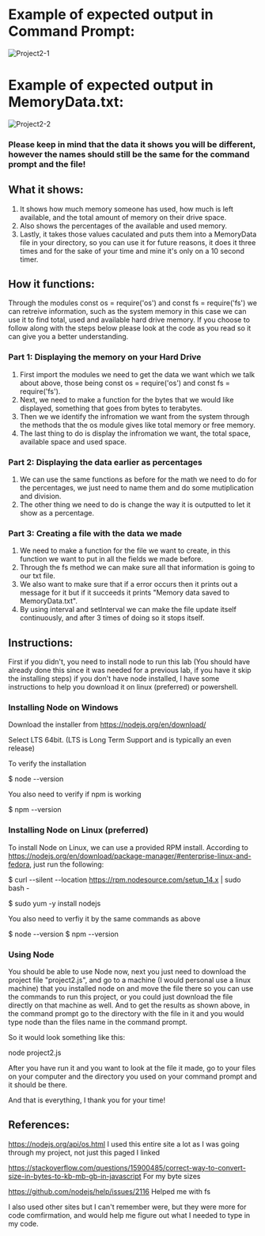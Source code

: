 # Example of expected output in Command Prompt: 
![Project2-1](https://github.com/millJosh/it3038c-scripts/assets/113854085/0d817b47-8ef4-4c13-bd80-d3850d9128fb)

# Example of expected output in MemoryData.txt:
![Project2-2](https://github.com/millJosh/it3038c-scripts/assets/113854085/2e031d0f-0022-43a1-9ed8-7d4f80a5e398)

### Please keep in mind that the data it shows you will be different, however the names should still be the same for the command prompt and the file!


## What it shows:
1. It shows how much memory someone has used, how much is left available, and the total amount of memory on their drive space. 
2. Also shows the percentages of the available and used memory.
3. Lastly, it takes those values caculated and puts them into a MemoryData file in your directory, so you can use it for future reasons, it does it three times and for the sake of your time and mine it's only on a 10 second timer. 

## How it functions: 
Through the modules const os = require('os') and const fs = require('fs') we can retreive information, such as the system memory in this case we can use it to find total, used and available hard drive memory. If you choose to follow along with the steps below please look at the code as you read so it can give you a better understanding. 

### Part 1: Displaying the memory on your Hard Drive
1. First import the modules we need to get the data we want which we talk about above, those being const os = require('os') and const fs = require('fs').
2. Next, we need to make a function for the bytes that we would like displayed, something that goes from bytes to terabytes.
3. Then we we identify the infromation we want from the system through the methods that the os module gives like total memory or free memory.
4. The last thing to do is display the infromation we want, the total space, available space and used space.

### Part 2: Displaying the data earlier as percentages
1. We can use the same functions as before for the math we need to do for the percentages, we just need to name them and do some mutiplication and division.
2. The other thing we need to do is change the way it is outputted to let it show as a percentage.

### Part 3: Creating a file with the data we made
1. We need to make a function for the file we want to create, in this function we want to put in all the fields we made before.
2. Through the fs method we can make sure all that information is going to our txt file.
3. We also want to make sure that if a error occurs then it prints out a message for it but if it succeeds it prints "Memory data saved to MemoryData.txt".
4. By using interval and setInterval we can make the file update itself continuously, and after 3 times of doing so it stops itself. 

## Instructions: 
First if you didn't, you need to install node to run this lab (You should have already done this since it was needed for a previous lab, if you have it skip the installing steps) if you don't have node installed, I have some instructions to help you download it on linux (preferred) or powershell.

### Installing Node on Windows
Download the installer from https://nodejs.org/en/download/

Select LTS 64bit. (LTS is Long Term Support and is typically an even release)

To verify the installation

$ node --version

You also need to verify if npm is working

$ npm --version

### Installing Node on Linux (preferred)
To install Node on Linux, we can use a provided RPM install. According to https://nodejs.org/en/download/package-manager/#enterprise-linux-and-fedora, just run the following:

$ curl --silent --location https://rpm.nodesource.com/setup_14.x | sudo bash -

$ sudo yum -y install nodejs	

You also need to verfiy it by the same commands as above

$ node --version $ npm --version

### Using Node
You should be able to use Node now, next you just need to download the project file "project2.js", and go to a machine (I would personal use a linux machine) that you installed node on and move the file there so you can use the commands to run this project, or you could just download the file directly on that machine as well. And to get the results as shown above, in the command prompt go to the directory with the file in it and you would type node than the files name in the command prompt. 

So it would look something like this:

node project2.js

After you have run it and you want to look at the file it made, go to your files on your computer and the directory you used on your command prompt and it should be there.

And that is everything, I thank you for your time!

## References:
https://nodejs.org/api/os.html 
I used this entire site a lot as I was going through my project, not just this paged I linked

https://stackoverflow.com/questions/15900485/correct-way-to-convert-size-in-bytes-to-kb-mb-gb-in-javascript
For my byte sizes

https://github.com/nodejs/help/issues/2116
Helped me with fs

I also used other sites but I can't remember were, but they were more for code comfirmation, and would help me figure out what I needed to type in my code.

